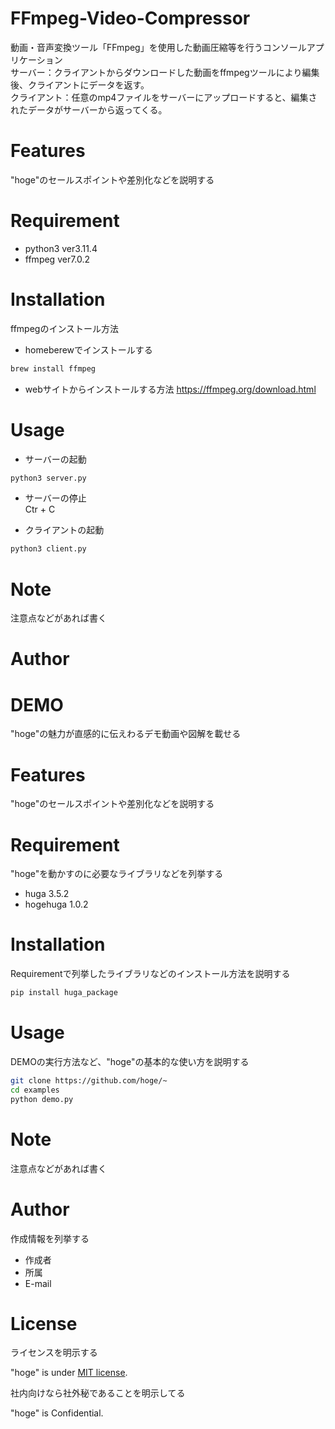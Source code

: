 # FFmpeg-Video-Compressor
動画・音声変換ツール「FFmpeg」を使用した動画圧縮等を行うコンソールアプリケーション  
サーバー：クライアントからダウンロードした動画をffmpegツールにより編集後、クライアントにデータを返す。  
クライアント：任意のmp4ファイルをサーバーにアップロードすると、編集されたデータがサーバーから返ってくる。  


# Features

"hoge"のセールスポイントや差別化などを説明する

# Requirement

* python3  ver3.11.4
* ffmpeg   ver7.0.2

# Installation

ffmpegのインストール方法
* homeberewでインストールする

```bash
brew install ffmpeg
```
* webサイトからインストールする方法
https://ffmpeg.org/download.html


# Usage

* サーバーの起動
```bash
python3 server.py
```
* サーバーの停止  
Ctr + C  

* クライアントの起動
```bash
python3 client.py
```

# Note

注意点などがあれば書く

# Author

 
# DEMO
 
"hoge"の魅力が直感的に伝えわるデモ動画や図解を載せる
 
# Features
 
"hoge"のセールスポイントや差別化などを説明する
 
# Requirement
 
"hoge"を動かすのに必要なライブラリなどを列挙する
 
* huga 3.5.2
* hogehuga 1.0.2
 
# Installation
 
Requirementで列挙したライブラリなどのインストール方法を説明する
 
```bash
pip install huga_package
```
 
# Usage
 
DEMOの実行方法など、"hoge"の基本的な使い方を説明する
 
```bash
git clone https://github.com/hoge/~
cd examples
python demo.py
```
 
# Note
 
注意点などがあれば書く
 
# Author
 
作成情報を列挙する
 
* 作成者
* 所属
* E-mail
 
# License
ライセンスを明示する
 
"hoge" is under [MIT license](https://en.wikipedia.org/wiki/MIT_License).
 
社内向けなら社外秘であることを明示してる
 
"hoge" is Confidential.
